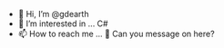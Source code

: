 - 👋 Hi, I’m @gdearth
- 👀 I’m interested in ... C#
- 📫 How to reach me ... 👀 Can you message on here? 

<!---
gdearth/gdearth is a ✨ special ✨ repository because its `README.md` (this file) appears on your GitHub profile.
You can click the Preview link to take a look at your changes.
--->

